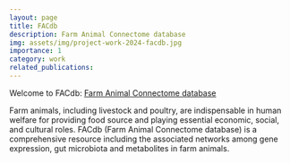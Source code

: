 ```yaml
---
layout: page
title: FACdb
description: Farm Animal Connectome database
img: assets/img/project-work-2024-facdb.jpg
importance: 1
category: work
related_publications: 
---
```


Welcome to FACdb: <a href="http://122.224.251.240:2023/" target="_blank">Farm Animal Connectome database</a>

Farm animals, including livestock and poultry, are indispensable in human welfare for providing food source and playing essential economic, social, and cultural roles. FACdb (Farm Animal Connectome database) is a comprehensive resource including the associated networks among gene expression, gut microbiota and metabolites in farm animals.
